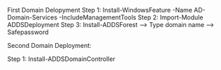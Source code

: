 First Domain Delopyment 
Step 1: Install-WindowsFeature -Name AD-Domain-Services -IncludeManagementTools
Step 2: Import-Module ADDSDeployment
Step 3: Install-ADDSForest --> Type domain name --> Safepassword

Second Domain Deployment:

Step 1: Install-ADDSDomainController

